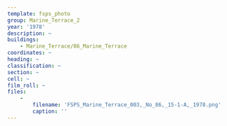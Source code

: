 ```yaml
---
template: fsps_photo
group: Marine_Terrace_2
year: '1978'
description: ~
buildings:
    - Marine_Terrace/86_Marine_Terrace
coordinates: ~
heading: ~
classification: ~
section: ~
cell: ~
film_roll: ~
files:
    -
        filename: 'FSPS_Marine_Terrace_003,_No_86,_15-1-A,_1978.png'
        caption: ''
---
```

